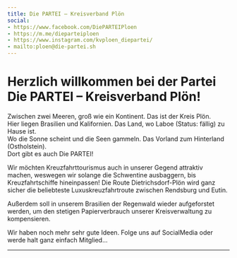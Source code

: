 ```yaml
---
title: Die PARTEI – Kreisverband Plön
social:
- https://www.facebook.com/DiePARTEIPloen
- https://m.me/dieparteiploen
- https://www.instagram.com/kvploen_diepartei/
- mailto:ploen@die-partei.sh
---
```


# Herzlich willkommen bei der Partei Die PARTEI &ndash; Kreisverband Plön!

Zwischen zwei Meeren, groß wie ein Kontinent. Das ist der Kreis Plön.  
Hier liegen Brasilien und Kalifornien. Das Land, wo Laboe (Status: fällig) zu Hause ist.  
Wo die Sonne scheint und die Seen gammeln. Das Vorland zum Hinterland (Ostholstein).  
Dort gibt es auch Die PARTEI!

Wir möchten Kreuzfahrttourismus auch in unserer Gegend attraktiv machen, weswegen wir solange die Schwentine ausbaggern, bis Kreuzfahrtschiffe hineinpassen! Die Route Dietrichsdorf-Plön wird ganz sicher die beliebteste Luxuskreuzfahrtroute zwischen Rendsburg und Eutin.

Außerdem soll in unserem Brasilien der Regenwald wieder aufgeforstet werden, um den stetigen Papierverbrauch unserer Kreisverwaltung zu kompensieren.

Wir haben noch mehr sehr gute Ideen. Folge uns auf SocialMedia oder werde halt ganz einfach Mitglied...

------
